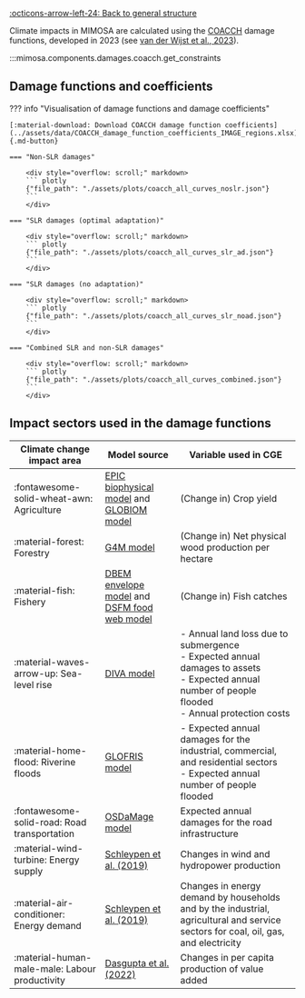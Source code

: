 [:octicons-arrow-left-24: Back to general structure](index.md)

Climate impacts in MIMOSA are calculated using the [COACCH](https://www.coacch.eu/) damage functions, developed in 2023
(see [van der Wijst et al., 2023](https://doi.org/10.1038/s41558-023-01636-1)).

:::mimosa.components.damages.coacch.get_constraints


## Damage functions and coefficients

??? info "Visualisation of damage functions and damage coefficients"


    [:material-download: Download COACCH damage function coefficients](../assets/data/COACCH_damage_function_coefficients_IMAGE_regions.xlsx){.md-button}

    === "Non-SLR damages"

        <div style="overflow: scroll;" markdown>
        ``` plotly
        {"file_path": "./assets/plots/coacch_all_curves_noslr.json"}
        ```
        </div>

    === "SLR damages (optimal adaptation)"

        <div style="overflow: scroll;" markdown>
        ``` plotly
        {"file_path": "./assets/plots/coacch_all_curves_slr_ad.json"}
        ```
        </div>

    === "SLR damages (no adaptation)"

        <div style="overflow: scroll;" markdown>
        ``` plotly
        {"file_path": "./assets/plots/coacch_all_curves_slr_noad.json"}
        ```
        </div>

    === "Combined SLR and non-SLR damages"

        <div style="overflow: scroll;" markdown>
        ``` plotly
        {"file_path": "./assets/plots/coacch_all_curves_combined.json"}
        ```
        </div>

## Impact sectors used in the damage functions

| Climate change impact area | Model source | Variable used in CGE |
| -- | -- | -- |
| :fontawesome-solid-wheat-awn: Agriculture | [EPIC biophysical model](https://doi.org/10.1016%2Fj.agsy.2013.05.008)  and [GLOBIOM model](https://doi.org/10.1016%2Fj.enpol.2010.03.030) | (Change in) Crop yield |
| :material-forest: Forestry | [G4M model](https://doi.org/10.1073%2Fpnas.0710616105)  | (Change in) Net physical wood production per hectare |
| :material-fish: Fishery | [DBEM envelope model](https://doi.org/10.1016%2Fj.ecolmodel.2015.12.018)  and [DSFM food web model](https://doi.org/10.1098%2Frstb.2012.0231) | (Change in) Fish catches |
| :material-waves-arrow-up: Sea-level rise | [DIVA model](https://doi.org/10.1073%2Fpnas.1222469111) | - Annual land loss due to submergence<br>- Expected annual damages to assets<br>- Expected annual number of people flooded<br>- Annual protection costs |
| :material-home-flood: Riverine floods | [GLOFRIS model](https://doi.org/10.1088%2F1748-9326%2F8%2F4%2F044019) | - Expected annual damages for the industrial, commercial, and residential sectors<br>- Expected annual number of people flooded | 
| :fontawesome-solid-road: Road transportation | [OSDaMage model](https://doi.org/10.5194%2Fnhess-21-1011-2021) | Expected annual damages for the road infrastructure |
| :material-wind-turbine: Energy supply | [Schleypen et al. (2019)](https://www.coacch.eu/wp-content/uploads/2020/05/D2.4_after-revision-to-upload.pdf) | Changes in wind and hydropower production |
| :material-air-conditioner: Energy demand | [Schleypen et al. (2019)](https://www.coacch.eu/wp-content/uploads/2020/05/D2.4_after-revision-to-upload.pdf) | Changes in energy demand by households and by the industrial, agricultural and service sectors for coal, oil, gas, and electricity |
| :material-human-male-male: Labour productivity | [Dasgupta et al. (2022)](https://doi.org/10.1016%2FS2542-5196%2821%2900170-4) | Changes in per capita production of value added |